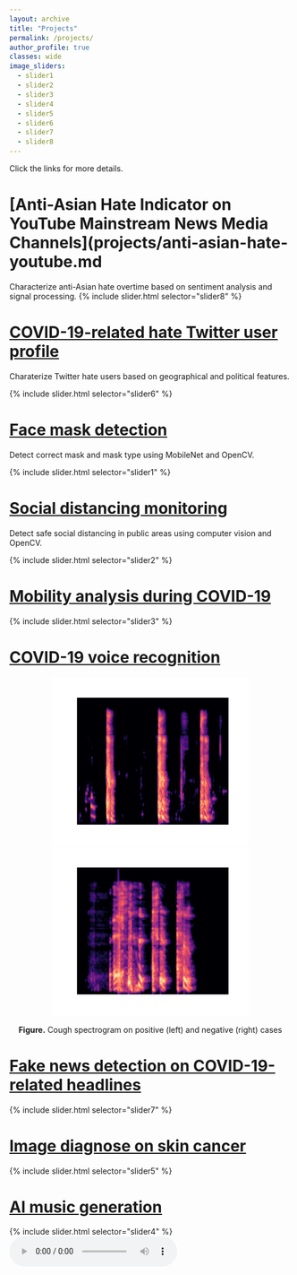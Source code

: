 ```yaml
---
layout: archive
title: "Projects"
permalink: /projects/
author_profile: true
classes: wide
image_sliders:
  - slider1
  - slider2
  - slider3
  - slider4
  - slider5
  - slider6
  - slider7
  - slider8
---
```


Click the links for more details.
# [Anti-Asian Hate Indicator on YouTube Mainstream News Media Channels](projects/anti-asian-hate-youtube.md
Characterize anti-Asian hate overtime based on sentiment analysis and signal processing.
{% include slider.html selector="slider8" %}

# [COVID-19-related hate Twitter user profile](projects/anti-asian-hate-twitter.md)
Charaterize Twitter hate users based on geographical and political features.

{% include slider.html selector="slider6" %}

# [Face mask detection](projects/face-mask.md)
Detect correct mask and mask type using MobileNet and OpenCV.

{% include slider.html selector="slider1" %}

# [Social distancing monitoring](projects/social-distancing.md)
Detect safe social distancing in public areas using computer vision and OpenCV.

{% include slider.html selector="slider2" %}

# [Mobility analysis during COVID-19](projects/mobility.md)

{% include slider.html selector="slider3" %}

# [COVID-19 voice recognition](projects/voice-rec.md)
<p float="left" align = "center">
  <img src = "/images/research/voice-rec/Fig5-pos-cough-spec.png" width="350" height="300"/>
  <img src = "/images/research/voice-rec/Fig6-neg-cough-spec.png" width="350" height="300"/>
</p>
<p align = "center">
  <b>Figure.</b> Cough spectrogram on positive (left) and negative (right) cases
</p>

# [Fake news detection on COVID-19-related headlines](projects/fake-news.md)
{% include slider.html selector="slider7" %}

# [Image diagnose on skin cancer](projects/skin-cancer.md)
{% include slider.html selector="slider5" %}

# [AI music generation](projects/music.md)
{% include slider.html selector="slider4" %}
![](/files/audio/projects/LSTM_music.wav)
